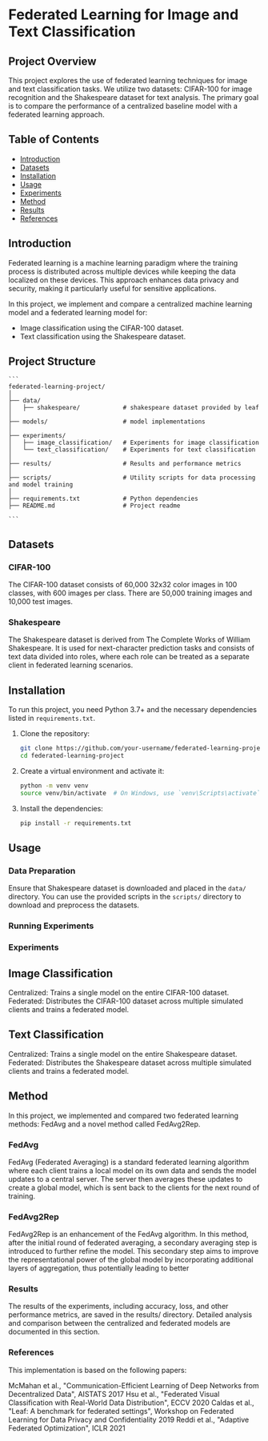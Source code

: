 # Federated Learning for Image and Text Classification

## Project Overview

This project explores the use of federated learning techniques for image and text classification tasks. We utilize two datasets: CIFAR-100 for image recognition and the Shakespeare dataset for text analysis. The primary goal is to compare the performance of a centralized baseline model with a federated learning approach.

## Table of Contents

- [Introduction](#introduction)
- [Datasets](#datasets)
- [Installation](#installation)
- [Usage](#usage)
- [Experiments](#experiments)
- [Method](#method)
- [Results](#results)
- [References](#references)

## Introduction

Federated learning is a machine learning paradigm where the training process is distributed across multiple devices while keeping the data localized on these devices. This approach enhances data privacy and security, making it particularly useful for sensitive applications.

In this project, we implement and compare a centralized machine learning model and a federated learning model for:
- Image classification using the CIFAR-100 dataset.
- Text classification using the Shakespeare dataset.

## Project Structure
    ```
    federated-learning-project/
    │
    ├── data/
    │   ├── shakespeare/            # shakespeare dataset provided by leaf
    │
    ├── models/                     # model implementations
    │
    ├── experiments/
    │   ├── image_classification/   # Experiments for image classification
    │   └── text_classification/    # Experiments for text classification
    │
    ├── results/                    # Results and performance metrics
    │
    ├── scripts/                    # Utility scripts for data processing and model training
    │
    ├── requirements.txt            # Python dependencies
    ├── README.md                   # Project readme

    ```

## Datasets

### CIFAR-100
The CIFAR-100 dataset consists of 60,000 32x32 color images in 100 classes, with 600 images per class. There are 50,000 training images and 10,000 test images.

### Shakespeare
The Shakespeare dataset is derived from The Complete Works of William Shakespeare. It is used for next-character prediction tasks and consists of text data divided into roles, where each role can be treated as a separate client in federated learning scenarios.


## Installation

To run this project, you need Python 3.7+ and the necessary dependencies listed in `requirements.txt`.

1. Clone the repository:
    ```bash
    git clone https://github.com/your-username/federated-learning-project.git
    cd federated-learning-project
    ```

2. Create a virtual environment and activate it:
    ```bash
    python -m venv venv
    source venv/bin/activate  # On Windows, use `venv\Scripts\activate`
    ```

3. Install the dependencies:
    ```bash
    pip install -r requirements.txt
    ```

## Usage

### Data Preparation

Ensure that Shakespeare dataset is downloaded and placed in the `data/` directory. You can use the provided scripts in the `scripts/` directory to download and preprocess the datasets.

### Running Experiments

### Experiments

## Image Classification
Centralized: Trains a single model on the entire CIFAR-100 dataset.
Federated: Distributes the CIFAR-100 dataset across multiple simulated clients and trains a federated model.
## Text Classification
Centralized: Trains a single model on the entire Shakespeare dataset.
Federated: Distributes the Shakespeare dataset across multiple simulated clients and trains a federated model.

## Method

In this project, we implemented and compared two federated learning methods: FedAvg and a novel method called FedAvg2Rep.

### FedAvg
FedAvg (Federated Averaging) is a standard federated learning algorithm where each client trains a local model on its own data and sends the model updates to a central server. The server then averages these updates to create a global model, which is sent back to the clients for the next round of training.

### FedAvg2Rep
FedAvg2Rep is an enhancement of the FedAvg algorithm. In this method, after the initial round of federated averaging, a secondary averaging step is introduced to further refine the model. This secondary step aims to improve the representational power of the global model by incorporating additional layers of aggregation, thus potentially leading to better

### Results

The results of the experiments, including accuracy, loss, and other performance metrics, are saved in the results/ directory. Detailed analysis and comparison between the centralized and federated models are documented in this section.

### References

This implementation is based on the following papers:

McMahan et al., "Communication-Efficient Learning of Deep Networks from Decentralized Data", AISTATS 2017
Hsu et al., "Federated Visual Classification with Real-World Data Distribution", ECCV 2020
Caldas et al., "Leaf: A benchmark for federated settings", Workshop on Federated Learning for Data Privacy and Confidentiality 2019
Reddi et al., "Adaptive Federated Optimization", ICLR 2021

